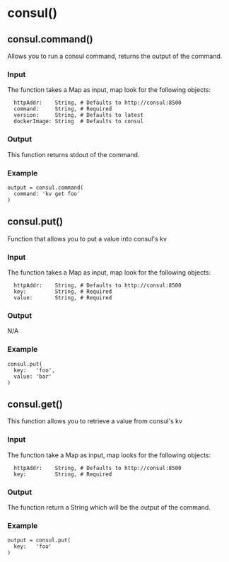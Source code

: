 # consul()

## consul.command()
Allows you to run a consul command, returns the output of the command.

### Input
The function takes a Map as input, map look for the following objects:
```
  httpAddr:    String, # Defaults to http://consul:8500
  command:     String, # Required
  version:     String, # Defaults to latest
  dockerImage: String  # Defaults to consul
```
### Output
This function returns stdout of the command.

### Example
```
output = consul.command(
  command: 'kv get foo'
)
```

## consul.put()
Function that allows you to put a value into consul's kv

### Input
The function takes a Map as input, map look for the following objects:
```
  httpAddr:    String, # Defaults to http://consul:8500
  key:         String, # Required
  value:       String, # Required
```
### Output
N/A

### Example
```
consul.put(
  key:   'foo',
  value: 'bar'
)
```

## consul.get()
This function allows you to retrieve a value from consul's kv

### Input
The function take a Map as input, map looks for the following objects:
```
  httpAddr:    String, # Defaults to http://consul:8500
  key:         String, # Required
```
### Output
The function return a String which will be the output of the command.

### Example
```
output = consul.put(
  key:   'foo'
)
```
